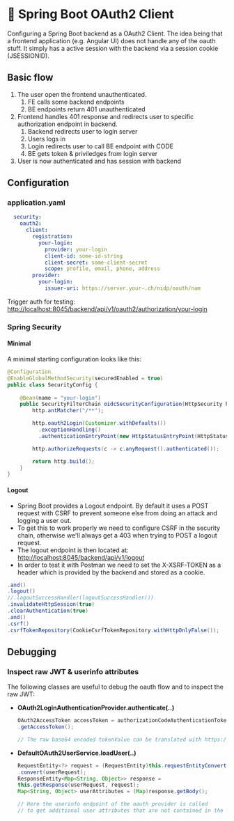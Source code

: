 # 🍃 Spring Boot OAuth2 Client

Configuring a Spring Boot backend as a OAuth2 Client. The idea being that a frontend application (e.g. Angular UI) does not handle any of the oauth stuff. It simply has a active session with the backend via a session cookie (JSESSIONID).

## Basic flow

1. The user open the frontend unauthenticated.
   1. FE calls some backend endpoints
   2. BE endpoints return 401 unauthenticated
2. Frontend handles 401 response and redirects user to specific authorization endpoint in backend.
   1. Backend redirects user to login server
   2. Users logs in
   3. Login redirects user to call BE endpoint with CODE
   4. BE gets token & priviledges from login server
3. User is now authenticated and has session with backend

## Configuration

### application.yaml

```yaml
  security:
    oauth2:
      client:
        registration:
          your-login:
            provider: your-login
            client-id: some-id-string
            client-secret: some-client-secret
            scope: profile, email, phone, address
        provider:
          your-login:
            issuer-uri: https://server.your-.ch/nidp/oauth/nam
```

Trigger auth for testing: [http://localhost:8045/backend/api/v1/oauth2/authorization/your-login](http://localhost:8045/backend/api/v1/oauth2/authorization/your-login)



### Spring Security

#### Minimal

A minimal starting configuration looks like this:

```java
@Configuration
@EnableGlobalMethodSecurity(securedEnabled = true)
public class SecurityConfig {
   
    @Bean(name = "your-login")
    public SecurityFilterChain oidcSecurityConfiguration(HttpSecurity http) throws Exception {
        http.antMatcher("/**");

        http.oauth2Login(Customizer.withDefaults())
          .exceptionHandling()
          .authenticationEntryPoint(new HttpStatusEntryPoint(HttpStatus.UNAUTHORIZED));

        http.authorizeRequests(c -> c.anyRequest().authenticated());

        return http.build();
    }
}
```

#### Logout

* Spring Boot provides a Logout endpoint. By default it uses a POST request with CSRF to prevent someone else from doing an attack and logging a user out.
* To get this to work properly we need to configure CSRF in the security chain, otherwise we'll always get a 403 when trying to POST a logout request.
* The logout endpoint is then located at: [http://localhost:8045/backend/api/v1/logout](http://localhost:8045/backend/api/v1/logout)
* In order to test it with Postman we need to set the X-XSRF-TOKEN as a header which is provided by the backend and stored as a cookie.

```java
.and()
.logout()
//.logoutSuccessHandler(logoutSuccessHandler())
.invalidateHttpSession(true)
.clearAuthentication(true)
.and()
.csrf()
.csrfTokenRepository(CookieCsrfTokenRepository.withHttpOnlyFalse());
```

## **Debugging**

### Inspect raw JWT & userinfo attributes

The following classes are useful to debug the oauth flow and to inspect the raw JWT:

*   **OAuth2LoginAuthenticationProvider.authenticate(..)**

    ```java
    OAuth2AccessToken accessToken = authorizationCodeAuthenticationToken
    .getAccessToken();

    // The raw base64 encoded tokenValue can be translated with https://jwt.io/
    ```
*   **DefaultOAuth2UserService.loadUser(..)**

    ```java
    RequestEntity<?> request = (RequestEntity)this.requestEntityConverter
    .convert(userRequest);
    ResponseEntity<Map<String, Object>> response = 
    this.getResponse(userRequest, request);
    Map<String, Object> userAttributes = (Map)response.getBody();

    // Here the userinfo endpoint of the oauth provider is called 
    // to get additional user attributes that are not contained in the JWT
    ```
